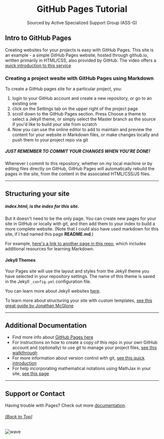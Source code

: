 <h1 align="center">
  <br>
  GitHub Pages Tutorial
  <br>
</h1>

<p align="center">
  Sourced by Active Specialized Support Group (ASS-G)
</p>

## Intro to GitHub Pages

Creating websites for your projects is easy with GitHub Pages. This site is an example - a simple GitHub Pages website, hosted through github.io, written primarily in HTML/CSS, also provided by GitHub. The video offers a [quick introduction to this service]("https://www.youtube.com/embed/2MsN8gpT6jY")

### Creating a project wesite with GitHub Pages using Markdown
To create a GitHub pages site for a particular project, you:
1. login to your GitHub account and create a new repository, or go to an existing one
2. click on the Settings tab on the upper right of the project page
3. scroll down to the GitHub Pages section. Press Choose a theme to select a Jekyll theme, or simply select the Master branch as the source if you'd like to build your site from scratch
4. Now you can use the online editor to add to maintain and preview the content for your website in Markdown files, or make changes locally and push them to your project repo via git

##### JUST REMEMBER TO COMMIT YOUR CHANGES WHEN YOU'RE DONE!

Whenever I commit to this repository, whether on my local machine or by editing files directly on GitHub, GitHub Pages will automatically rebuild the pages in the site, from the content in the associated HTML/CSS/JS files.

-----------

## Structuring your site

##### index.html, is the index for this site.
But it doesn't need to be the only page. You can create new pages for your site in GitHub or locally with git, and then add them to your index to build a more complete website. (Note that I could also have used markdown for this site, if I had named this page **README.md**.)

For example, [here's a link to another page in this repo](/markdown.md), which includes additional resources for learning Markdown.

#### Jekyll Themes

Your Pages site will use the layout and styles from the Jekyll theme you have selected in your repository settings. The name of this theme is saved in the Jekyll `_config.yml` configuration file.

You can learn more about Jekyll websites [here](https://jekyllrb.com/).

To learn more about structuring your site with custom templates, [see this great guide by Jonathan McGlone](http://jmcglone.com/guides/github-pages/)

------------

## Additional Documentation

- Find more info about [GitHub Pages here](https://pages.github.com/)
- For instructions on how to create a copy of this repo in your own GitHub account and (optionally) to use git to manage your project files, [see this walkthrough](/walkthrough.md)
- For more information about version control with git, [see this quick introduction](/git.md)
- For help incorporating mathematical notations using MathJax in your site, [see this page](/mathjax.md)

------------

## Support or Contact

Having trouble with Pages? Check out more [documentation](https://help.github.com/categories/github-pages-basics/).


###### [[Back to Top]](#----github-pages-tutorial--)

![wave](http://cdn.thekrishna.in/img/common/border.png)
